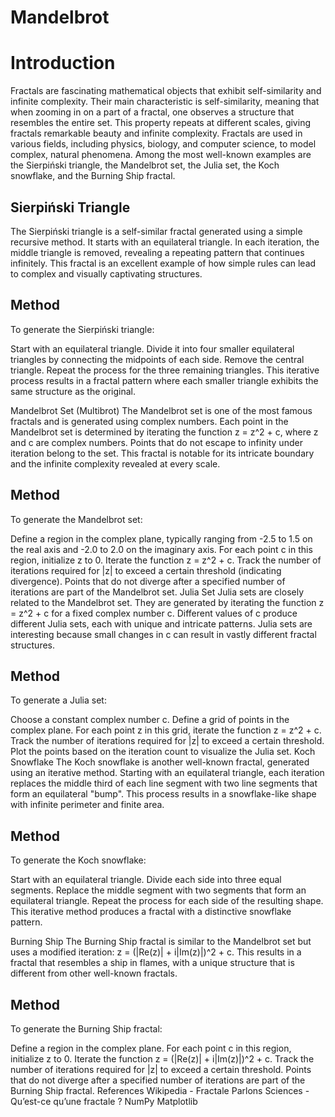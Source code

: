 # Mandelbrot
# Introduction
Fractals are fascinating mathematical objects that exhibit self-similarity and infinite complexity. Their main characteristic is self-similarity, meaning that when zooming in on a part of a fractal, one observes a structure that resembles the entire set. This property repeats at different scales, giving fractals remarkable beauty and infinite complexity. Fractals are used in various fields, including physics, biology, and computer science, to model complex, natural phenomena. Among the most well-known examples are the Sierpiński triangle, the Mandelbrot set, the Julia set, the Koch snowflake, and the Burning Ship fractal.

## Sierpiński Triangle
The Sierpiński triangle is a self-similar fractal generated using a simple recursive method. It starts with an equilateral triangle. In each iteration, the middle triangle is removed, revealing a repeating pattern that continues infinitely. This fractal is an excellent example of how simple rules can lead to complex and visually captivating structures.

## Method
To generate the Sierpiński triangle:

Start with an equilateral triangle.
Divide it into four smaller equilateral triangles by connecting the midpoints of each side.
Remove the central triangle.
Repeat the process for the three remaining triangles.
This iterative process results in a fractal pattern where each smaller triangle exhibits the same structure as the original.

Mandelbrot Set (Multibrot)
The Mandelbrot set is one of the most famous fractals and is generated using complex numbers. Each point in the Mandelbrot set is determined by iterating the function z = z^2 + c, where z and c are complex numbers. Points that do not escape to infinity under iteration belong to the set. This fractal is notable for its intricate boundary and the infinite complexity revealed at every scale.

## Method
To generate the Mandelbrot set:

Define a region in the complex plane, typically ranging from -2.5 to 1.5 on the real axis and -2.0 to 2.0 on the imaginary axis.
For each point c in this region, initialize z to 0.
Iterate the function z = z^2 + c.
Track the number of iterations required for |z| to exceed a certain threshold (indicating divergence).
Points that do not diverge after a specified number of iterations are part of the Mandelbrot set.
Julia Set
Julia sets are closely related to the Mandelbrot set. They are generated by iterating the function z = z^2 + c for a fixed complex number c. Different values of c produce different Julia sets, each with unique and intricate patterns. Julia sets are interesting because small changes in c can result in vastly different fractal structures.

## Method
To generate a Julia set:

Choose a constant complex number c.
Define a grid of points in the complex plane.
For each point z in this grid, iterate the function z = z^2 + c.
Track the number of iterations required for |z| to exceed a certain threshold.
Plot the points based on the iteration count to visualize the Julia set.
Koch Snowflake
The Koch snowflake is another well-known fractal, generated using an iterative method. Starting with an equilateral triangle, each iteration replaces the middle third of each line segment with two line segments that form an equilateral "bump". This process results in a snowflake-like shape with infinite perimeter and finite area.

## Method
To generate the Koch snowflake:

Start with an equilateral triangle.
Divide each side into three equal segments.
Replace the middle segment with two segments that form an equilateral triangle.
Repeat the process for each side of the resulting shape.
This iterative method produces a fractal with a distinctive snowflake pattern.

Burning Ship
The Burning Ship fractal is similar to the Mandelbrot set but uses a modified iteration: z = (|Re(z)| + i|Im(z)|)^2 + c. This results in a fractal that resembles a ship in flames, with a unique structure that is different from other well-known fractals.

## Method
To generate the Burning Ship fractal:

Define a region in the complex plane.
For each point c in this region, initialize z to 0.
Iterate the function z = (|Re(z)| + i|Im(z)|)^2 + c.
Track the number of iterations required for |z| to exceed a certain threshold.
Points that do not diverge after a specified number of iterations are part of the Burning Ship fractal.
References
Wikipedia - Fractale
Parlons Sciences - Qu’est-ce qu’une fractale ?
NumPy
Matplotlib





 
